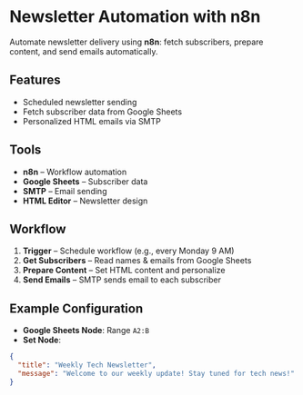 # Newsletter Automation with n8n

Automate newsletter delivery using **n8n**: fetch subscribers, prepare content, and send emails automatically.

## Features
- Scheduled newsletter sending
- Fetch subscriber data from Google Sheets
- Personalized HTML emails via SMTP

## Tools
- **n8n** – Workflow automation
- **Google Sheets** – Subscriber data
- **SMTP** – Email sending
- **HTML Editor** – Newsletter design

## Workflow
1. **Trigger** – Schedule workflow (e.g., every Monday 9 AM)
2. **Get Subscribers** – Read names & emails from Google Sheets
3. **Prepare Content** – Set HTML content and personalize
4. **Send Emails** – SMTP sends email to each subscriber

## Example Configuration
- **Google Sheets Node**: Range `A2:B`
- **Set Node**:  
```json
{
  "title": "Weekly Tech Newsletter",
  "message": "Welcome to our weekly update! Stay tuned for tech news!"
}
